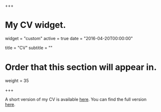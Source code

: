 +++
# My CV widget.
widget = "custom"
active = true
date = "2016-04-20T00:00:00"

title = "CV"
subtitle = ""

# Order that this section will appear in.
weight = 35


+++

A short version of my CV is available [here](https://www.kuryatnikova.com/files/Kuryatnikova_CV_ind.pdf).
You can find the full version [here](https://www.kuryatnikova.com/files/KuryatnikovaCV_acd.pdf).

